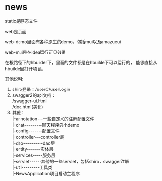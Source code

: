 # news


static是静态文件

web是页面

web-demo里面有各种原生的demo，包括mui以及amazueui

web-mui是在idea运行可见效果

在根路径下的hbuilder下，里面的文件都是在hbuilde下可以运行的，
能够直接从hbuilde里打开项目。

其他说明:
1. shiro登录：/userC/userLogin
2. swagger2的api文档： <br/>
/swagger-ui.html <br/>
/doc.html(美化)
3. 其他： <br/>
|-annotation---一些自定义的注解配置文件<br/>
|-chat---------聊天程序的小demo<br/>
|-config-------配置文件<br/>
|-controller---controller层<br/>
|-dao----------dao层<br/>
|-entity-------实体层<br/>
|-services-----服务层<br/>
|-servlet------其他的一些servlet，包括shiro，swagger注解<br/>
|-util---------工具类<br/>
|-NewsApplication项目启动主程序
                